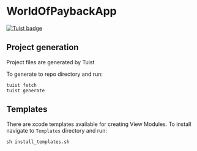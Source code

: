 # WorldOfPaybackApp

[![Tuist badge](https://img.shields.io/badge/Powered%20by-Tuist-blue)](https://tuist.io)

## Project generation

Project files are generated by Tuist

To generate to repo directory and run:
```
tuist fetch
tuist generate
```

## Templates

There are xcode templates available for creating View Modules.
To install navigate to `Templates` directory and run:
```
sh install_templates.sh
```
